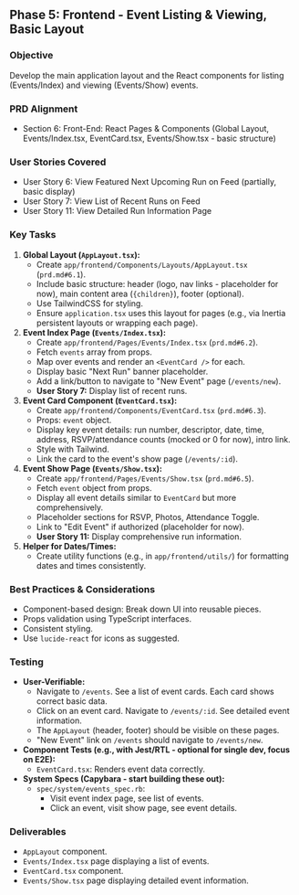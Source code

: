 ## Phase 5: Frontend - Event Listing & Viewing, Basic Layout

### Objective

Develop the main application layout and the React components for listing (Events/Index) and viewing (Events/Show) events.

### PRD Alignment

- Section 6: Front-End: React Pages & Components (Global Layout, Events/Index.tsx, EventCard.tsx, Events/Show.tsx - basic structure)

### User Stories Covered

- User Story 6: View Featured Next Upcoming Run on Feed (partially, basic display)
- User Story 7: View List of Recent Runs on Feed
- User Story 11: View Detailed Run Information Page

### Key Tasks

1.  **Global Layout (`AppLayout.tsx`):**
    - Create `app/frontend/Components/Layouts/AppLayout.tsx` (`prd.md#6.1`).
    - Include basic structure: header (logo, nav links - placeholder for now), main content area (`{children}`), footer (optional).
    - Use TailwindCSS for styling.
    - Ensure `application.tsx` uses this layout for pages (e.g., via Inertia persistent layouts or wrapping each page).
2.  **Event Index Page (`Events/Index.tsx`):**
    - Create `app/frontend/Pages/Events/Index.tsx` (`prd.md#6.2`).
    - Fetch `events` array from props.
    - Map over events and render an `<EventCard />` for each.
    - Display basic "Next Run" banner placeholder.
    - Add a link/button to navigate to "New Event" page (`/events/new`).
    - **User Story 7:** Display list of recent runs.
3.  **Event Card Component (`EventCard.tsx`):**
    - Create `app/frontend/Components/EventCard.tsx` (`prd.md#6.3`).
    - Props: `event` object.
    - Display key event details: run number, descriptor, date, time, address, RSVP/attendance counts (mocked or 0 for now), intro link.
    - Style with Tailwind.
    - Link the card to the event's show page (`/events/:id`).
4.  **Event Show Page (`Events/Show.tsx`):**
    - Create `app/frontend/Pages/Events/Show.tsx` (`prd.md#6.5`).
    - Fetch `event` object from props.
    - Display all event details similar to `EventCard` but more comprehensively.
    - Placeholder sections for RSVP, Photos, Attendance Toggle.
    - Link to "Edit Event" if authorized (placeholder for now).
    - **User Story 11:** Display comprehensive run information.
5.  **Helper for Dates/Times:**
    - Create utility functions (e.g., in `app/frontend/utils/`) for formatting dates and times consistently.

### Best Practices & Considerations

- Component-based design: Break down UI into reusable pieces.
- Props validation using TypeScript interfaces.
- Consistent styling.
- Use `lucide-react` for icons as suggested.

### Testing

- **User-Verifiable:**
  - Navigate to `/events`. See a list of event cards. Each card shows correct basic data.
  - Click on an event card. Navigate to `/events/:id`. See detailed event information.
  - The `AppLayout` (header, footer) should be visible on these pages.
  - "New Event" link on `/events` should navigate to `/events/new`.
- **Component Tests (e.g., with Jest/RTL - optional for single dev, focus on E2E):**
  - `EventCard.tsx`: Renders event data correctly.
- **System Specs (Capybara - start building these out):**
  - `spec/system/events_spec.rb`:
    - Visit event index page, see list of events.
    - Click an event, visit show page, see event details.

### Deliverables

- `AppLayout` component.
- `Events/Index.tsx` page displaying a list of events.
- `EventCard.tsx` component.
- `Events/Show.tsx` page displaying detailed event information.
